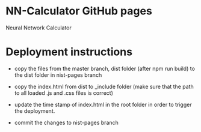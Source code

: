 # NN-Calculator GitHub pages
Neural Network Calculator

# Deployment instructions

- copy the files from the master branch, dist folder (after npm run build) to the dist folder in nist-pages branch

- copy the index.html from dist to _include folder (make sure that the path to all loaded .js and .css files is correct)

- update the time stamp of index.html in the root folder  in order to trigger the deployment.

- commit the changes to nist-pages branch

